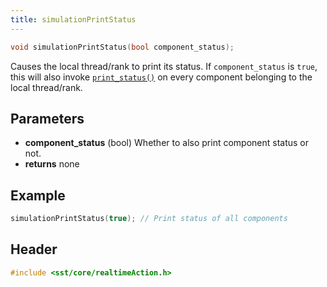 ```yaml
---
title: simulationPrintStatus
---
```


```cpp
void simulationPrintStatus(bool component_status);
```

Causes the local thread/rank to print its status. If `component_status` is `true`, this will also invoke [`print_status()`](../component/lifecycle/printStatus.md) on every component belonging to the local thread/rank.

## Parameters
* **component_status** (bool) Whether to also print component status or not.
* **returns** none


## Example
```cpp
simulationPrintStatus(true); // Print status of all components
```

## Header
```cpp
#include <sst/core/realtimeAction.h>
```
